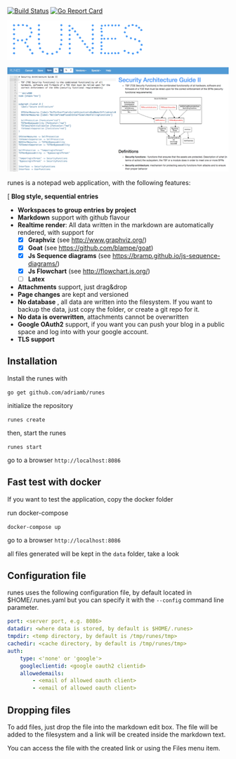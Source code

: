 [![Build Status](https://travis-ci.org/adriamb/runes.svg?branch=master)](https://travis-ci.org/adriamb/runes) [![Go Report Card](https://goreportcard.com/badge/github.com/adriamb/runes)](https://goreportcard.com/report/github.com/adriamb/runes)

[![](README.md.files/runes.png)]()

[![](README.md.files/screenshot.png)]()

runes is a notepad web application, with the following features:

[ **Blog style, sequential entries**
- **Workspaces to group entries by project**
- **Markdown** support with github flavour
- **Realtime render**: All data written in the markdown are automatically rendered, with support for
  - [x] **Graphviz** (see http://www.graphviz.org/)
  - [x] **Goat**  (see https://github.com/blampe/goat)
  - [x] **Js Sequence diagrams** (see https://bramp.github.io/js-sequence-diagrams/)
  - [x] **Js Flowchart** (see http://flowchart.js.org/)
  - [ ] **Latex**
- **Attachments** support, just drag&drop
- **Page changes** are kept and versioned
- **No database** , all data are written into the filesystem. If you want to backup the data, just copy the folder, or create a git repo for it.
- **No data is overwritten**, attachments cannot be overwritten
- **Google OAuth2** support, if you want you can push your blog in a public space and log into with your google account.
- **TLS support**

## Installation

Install the runes with

`go get github.com/adriamb/runes`

initialize the repository

`runes create`

then, start the runes 

`runes start`

go to a browser `http://localhost:8086`

## Fast test with docker

If you want to test the application, copy the docker
folder 

run docker-compose

`docker-compose up`

go to a browser `http://localhost:8086`

all files generated will be kept in the `data` folder, take a look

## Configuration file

runes uses the following configuration file, by default located in $HOME/.runes.yaml but you can specify it with the `--config` command line parameter.

```yaml
port: <server port, e.g. 8086>
datadir: <where data is stored, by default is $HOME/.runes>
tmpdir: <temp directory, by default is /tmp/runes/tmp>
cachedir: <cache directory, by default is /tmp/runes/tmp>
auth:
    type: <'none' or 'google'>
    googleclientid: <google oauth2 clientid>
    allowedemails:
        - <email of allowed oauth client>
        - <email of allowed oauth client>
```

## Dropping files

To add files, just drop the file into the markdown edit box. The file will be added to the
filesystem and a link will be created inside the markdown text.

You can access the file with the created link or using the Files menu item.



